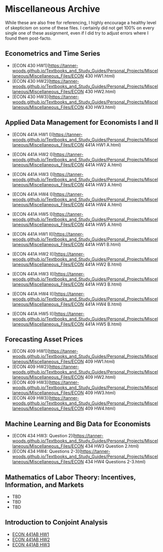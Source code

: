 # Miscellaneous Archive

While these are also free for referencing, I highly encourage a healthy level of skepticism on some of these files. I certainly did not get 100% on every single one of these assignment, even if I did try to adjust errors where I found them post-facto.

## Econometrics and Time Series

- [ECON 430 HW1](https://tanner-woods.github.io/Textbooks_and_Study_Guides/Personal_Projects/Miscellaneous/Miscellaneous_Files/ECON 430 HW1.html)
- [ECON 430 HW2](https://tanner-woods.github.io/Textbooks_and_Study_Guides/Personal_Projects/Miscellaneous/Miscellaneous_Files/ECON 430 HW2.html)
- [ECON 430 HW3](https://tanner-woods.github.io/Textbooks_and_Study_Guides/Personal_Projects/Miscellaneous/Miscellaneous_Files/ECON 430 HW3.html)

## Applied Data Management for Economists I and II

- [ECON 441A HW1 I](https://tanner-woods.github.io/Textbooks_and_Study_Guides/Personal_Projects/Miscellaneous/Miscellaneous_Files/ECON 441A HW1 A.html)
- [ECON 441A HW2 I](https://tanner-woods.github.io/Textbooks_and_Study_Guides/Personal_Projects/Miscellaneous/Miscellaneous_Files/ECON 441A HW2 A.html)
- [ECON 441A HW3 I](https://tanner-woods.github.io/Textbooks_and_Study_Guides/Personal_Projects/Miscellaneous/Miscellaneous_Files/ECON 441A HW3 A.html)
- [ECON 441A HW4 I](https://tanner-woods.github.io/Textbooks_and_Study_Guides/Personal_Projects/Miscellaneous/Miscellaneous_Files/ECON 441A HW4 A.html)
- [ECON 441A HW5 I](https://tanner-woods.github.io/Textbooks_and_Study_Guides/Personal_Projects/Miscellaneous/Miscellaneous_Files/ECON 441A HW5 A.html)

- [ECON 441A HW1 II](https://tanner-woods.github.io/Textbooks_and_Study_Guides/Personal_Projects/Miscellaneous/Miscellaneous_Files/ECON 441A HW1 B.html)
- [ECON 441A HW2 II](https://tanner-woods.github.io/Textbooks_and_Study_Guides/Personal_Projects/Miscellaneous/Miscellaneous_Files/ECON 441A HW2 B.html)
- [ECON 441A HW3 II](https://tanner-woods.github.io/Textbooks_and_Study_Guides/Personal_Projects/Miscellaneous/Miscellaneous_Files/ECON 441A HW3 B.html)
- [ECON 441A HW4 II](https://tanner-woods.github.io/Textbooks_and_Study_Guides/Personal_Projects/Miscellaneous/Miscellaneous_Files/ECON 441A HW4 B.html)
- [ECON 441A HW5 II](https://tanner-woods.github.io/Textbooks_and_Study_Guides/Personal_Projects/Miscellaneous/Miscellaneous_Files/ECON 441A HW5 B.html)

## Forecasting Asset Prices

- [ECON 409 HW1](https://tanner-woods.github.io/Textbooks_and_Study_Guides/Personal_Projects/Miscellaneous/Miscellaneous_Files/ECON 409 HW1.html)
- [ECON 409 HW2](https://tanner-woods.github.io/Textbooks_and_Study_Guides/Personal_Projects/Miscellaneous/Miscellaneous_Files/ECON 409 HW2.html)
- [ECON 409 HW3](https://tanner-woods.github.io/Textbooks_and_Study_Guides/Personal_Projects/Miscellaneous/Miscellaneous_Files/ECON 409 HW3.html)
- [ECON 409 HW3](https://tanner-woods.github.io/Textbooks_and_Study_Guides/Personal_Projects/Miscellaneous/Miscellaneous_Files/ECON 409 HW4.html)

## Machine Learning and Big Data for Economists

- [ECON 434 HW3: Question 2](https://tanner-woods.github.io/Textbooks_and_Study_Guides/Personal_Projects/Miscellaneous/Miscellaneous_Files/ECON 434 HW3 Question 2.html)
- [ECON 434 HW4: Questions 2-3](https://tanner-woods.github.io/Textbooks_and_Study_Guides/Personal_Projects/Miscellaneous/Miscellaneous_Files/ECON 434 HW4 Questions 2-3.html)

## Mathematics of Labor Theory: Incentives, Information, and Markets

- TBD
- TBD
- TBD

## Introduction to Conjoint Analysis

- [ECON 441AB HW1]()
- [ECON 441AB HW2]()
- [ECON 441AB HW3]()